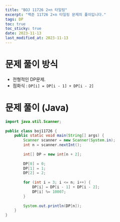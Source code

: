 ```yaml
---
title: "BOJ 11726 2×n 타일링"
excerpt: "백준 11726 2×n 타일링 문제의 풀이입니다."
tags: DP
toc: true
toc_sticky: true
date: 2023-11-13
last_modified_at: 2023-11-13
---
```


# 문제 풀이 방식
- 전형적인  DP문제. 
- 점화식 : `DP[i] = DP[i - 1] + DP[i - 2]`

# 문제 풀이 (Java) 

```java
import java.util.Scanner;  
  
public class boj11726 {  
    public static void main(String[] args) {  
        Scanner scanner = new Scanner(System.in);  
        int n = scanner.nextInt();  
  
        int[] DP = new int[n + 2];  
  
        DP[0] = 0;  
        DP[1] = 1;  
        DP[2] = 2;  
  
        for (int i = 3; i <= n; i++) {  
            DP[i] = DP[i - 1] + DP[i - 2];  
            DP[i] %= 10007;  
        }  
  
        System.out.println(DP[n]);  
    }  
}
```

